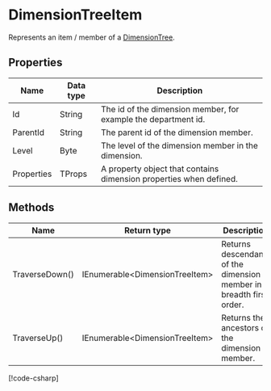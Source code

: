 # DimensionTreeItem<TProps>

Represents an item / member of a [DimensionTree](dimension-tree.md).

## Properties

| Name        | Data type    | Description                                                        |
| ------------|--------------|--------------------------------------------------------------------|
| Id          | String       | The id of the dimension member, for example the department id.     |
| ParentId    | String       | The parent id of the dimension member.                             |
| Level       | Byte         | The level of the dimension member in the dimension.                |
| Properties  | TProps       | A property object that contains dimension properties when defined. |

## Methods

| Name                | Return type                                 | Description                                                                 |
|---------------------|---------------------------------------------|-----------------------------------------------------------------------------|
| TraverseDown()      | IEnumerable<DimensionTreeItem<TProps>>      | Returns descendants of the dimension member in a breadth first order.       |
| TraverseUp()        | IEnumerable<DimensionTreeItem<TProps>>      | Returns the ancestors of the dimension member.                              |

[!code-csharp[](DimensionTreeExample.cs)]